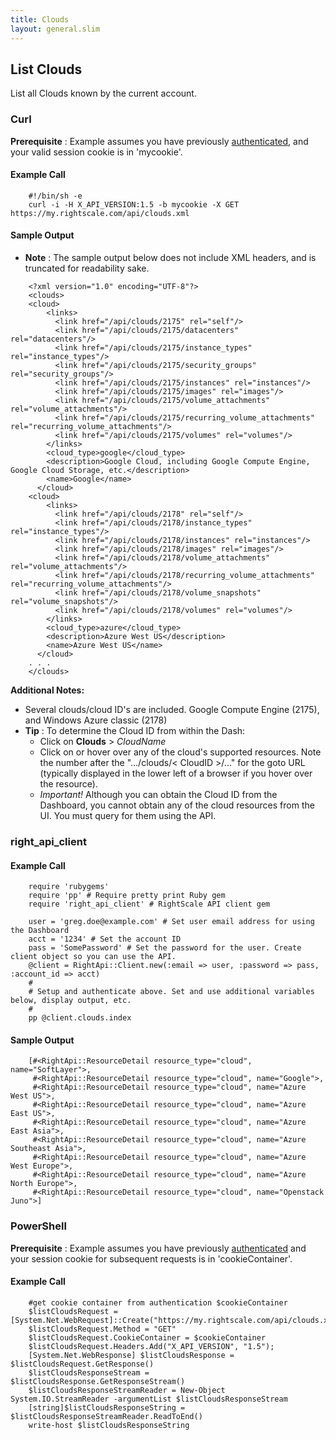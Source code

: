 ```yaml
---
title: Clouds
layout: general.slim
---
```


## List Clouds

List all Clouds known by the current account.

### Curl

**Prerequisite** : Example assumes you have previously [authenticated](/api/api_1.5_examples/authentication.html), and your valid session cookie is in 'mycookie'.

#### Example Call

~~~
    #!/bin/sh -e
    curl -i -H X_API_VERSION:1.5 -b mycookie -X GET https://my.rightscale.com/api/clouds.xml
~~~

#### Sample Output

- **Note** : The sample output below does not include XML headers, and is truncated for readability sake.

~~~
    <?xml version="1.0" encoding="UTF-8"?>
    <clouds>
    <cloud>
        <links>
          <link href="/api/clouds/2175" rel="self"/>
          <link href="/api/clouds/2175/datacenters" rel="datacenters"/>
          <link href="/api/clouds/2175/instance_types" rel="instance_types"/>
          <link href="/api/clouds/2175/security_groups" rel="security_groups"/>
          <link href="/api/clouds/2175/instances" rel="instances"/>
          <link href="/api/clouds/2175/images" rel="images"/>
          <link href="/api/clouds/2175/volume_attachments" rel="volume_attachments"/>
          <link href="/api/clouds/2175/recurring_volume_attachments" rel="recurring_volume_attachments"/>
          <link href="/api/clouds/2175/volumes" rel="volumes"/>
        </links>
        <cloud_type>google</cloud_type>
        <description>Google Cloud, including Google Compute Engine, Google Cloud Storage, etc.</description>
        <name>Google</name>
      </cloud>
    <cloud>
        <links>
          <link href="/api/clouds/2178" rel="self"/>
          <link href="/api/clouds/2178/instance_types" rel="instance_types"/>
          <link href="/api/clouds/2178/instances" rel="instances"/>
          <link href="/api/clouds/2178/images" rel="images"/>
          <link href="/api/clouds/2178/volume_attachments" rel="volume_attachments"/>
          <link href="/api/clouds/2178/recurring_volume_attachments" rel="recurring_volume_attachments"/>
          <link href="/api/clouds/2178/volume_snapshots" rel="volume_snapshots"/>
          <link href="/api/clouds/2178/volumes" rel="volumes"/>
        </links>
        <cloud_type>azure</cloud_type>
        <description>Azure West US</description>
        <name>Azure West US</name>
      </cloud>
    . . .
    </clouds>
~~~

**Additional Notes:**

- Several clouds/cloud ID's are included. Google Compute Engine (2175), and Windows Azure classic (2178)
- **Tip** : To determine the Cloud ID from within the Dash:
  - Click on **Clouds** > _CloudName_
  - Click on or hover over any of the cloud's supported resources. Note the number after the ".../clouds/< CloudID >/..." for the goto URL (typically displayed in the lower left of a browser if you hover over the resource).
  - _Important!_ Although you can obtain the Cloud ID from the Dashboard, you cannot obtain any of the cloud resources from the UI. You must query for them using the API.

### right_api_client

#### Example Call

~~~
    require 'rubygems'
    require 'pp' # Require pretty print Ruby gem
    require 'right_api_client' # RightScale API client gem

    user = 'greg.doe@example.com' # Set user email address for using the Dashboard
    acct = '1234' # Set the account ID
    pass = 'SomePassword' # Set the password for the user. Create client object so you can use the API.
    @client = RightApi::Client.new(:email => user, :password => pass, :account_id => acct)
    #
    # Setup and authenticate above. Set and use additional variables below, display output, etc.
    #
    pp @client.clouds.index
~~~

#### Sample Output

~~~
    [#<RightApi::ResourceDetail resource_type="cloud", name="SoftLayer">,
     #<RightApi::ResourceDetail resource_type="cloud", name="Google">,
     #<RightApi::ResourceDetail resource_type="cloud", name="Azure West US">,
     #<RightApi::ResourceDetail resource_type="cloud", name="Azure East US">,
     #<RightApi::ResourceDetail resource_type="cloud", name="Azure East Asia">,
     #<RightApi::ResourceDetail resource_type="cloud", name="Azure Southeast Asia">,
     #<RightApi::ResourceDetail resource_type="cloud", name="Azure West Europe">,
     #<RightApi::ResourceDetail resource_type="cloud", name="Azure North Europe">,
     #<RightApi::ResourceDetail resource_type="cloud", name="Openstack Juno">]
~~~

### PowerShell

**Prerequisite** : Example assumes you have previously [authenticated](/api/api_1.5_examples/authentication.html) and your session cookie for subsequent requests is in 'cookieContainer'.

#### Example Call

~~~
    #get cookie container from authentication $cookieContainer
    $listCloudsRequest = [System.Net.WebRequest]::Create("https://my.rightscale.com/api/clouds.xml")
    $listCloudsRequest.Method = "GET"
    $listCloudsRequest.CookieContainer = $cookieContainer
    $listCloudsRequest.Headers.Add("X_API_VERSION", "1.5");
    [System.Net.WebResponse] $listCloudsResponse = $listCloudsRequest.GetResponse()
    $listCloudsResponseStream = $listCloudsResponse.GetResponseStream()
    $listCloudsResponseStreamReader = New-Object System.IO.StreamReader -argumentList $listCloudsResponseStream
    [string]$listCloudsResponseString = $listCloudsResponseStreamReader.ReadToEnd()
    write-host $listCloudsResponseString
~~~

